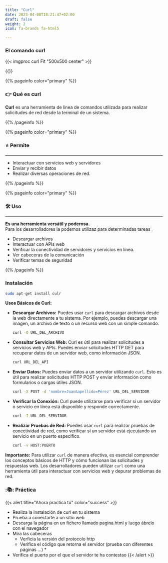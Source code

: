 ```yaml
---
title: "Curl"
date: 2023-04-08T18:21:47+02:00
draft: false
weight: 2
icon: fa-brands fa-html5

---
```

### El comando curl
{{< imgproc  curl Fit "500x500 center" >}}


{{</imgproc>}}


{{% pageinfo color="primary" %}}
### :point_right: __Qué es curl__
__Curl__ es una herramienta de línea de comandos utilizada para realizar solicitudes de red desde la terminal de un sistema.

{{% /pageinfo %}}


{{% pageinfo color="primary" %}}
### :star: __Permite__
___
* Interactuar con servicios web y servidores
* Enviar y recibir datos
* Realizar diversas operaciones de red.

{{% /pageinfo %}}

{{% pageinfo color="primary" %}}

### :hammer_and_wrench: __Uso__
___
__Es una herramienta versátil y poderosa.__  
Para los desarrolladores la podemos utilizaz  para determinadas tareas_
* Descargar archivos
* Interactuar con APIs web
* Verificar la conectividad de servidores y servicios en línea.
* Ver cabeceras de la comunicación
* Verificar temas de seguridad

{{% /pageinfo %}}


### Instalación

```bash
sudo apt-get install culr
```

**Usos Básicos de Curl:**
- **Descargar Archivos:** Puedes usar `curl` para descargar archivos desde la web directamente a tu sistema. Por ejemplo, puedes descargar una imagen, un archivo de texto o un recurso web con un simple comando.

  ```bash
  curl -O URL_DEL_ARCHIVO
  ```

- **Consultar Servicios Web:** Curl es útil para realizar solicitudes a servicios web y APIs. Puedes enviar solicitudes HTTP GET para recuperar datos de un servidor web, como información JSON.

  ```bash
  curl URL_DEL_API
  ```

- **Enviar Datos:** Puedes enviar datos a un servidor utilizando `curl`. Esto es útil para realizar solicitudes HTTP POST y enviar información como formularios o cargas útiles JSON.

  ```bash
  curl -X POST -d 'nombre=Juan&apellido=Pérez' URL_DEL_SERVIDOR
  ```

- **Verificar la Conexión:** Curl puede utilizarse para verificar si un servidor o servicio en línea está disponible y responde correctamente.

  ```bash
  curl -I URL_DEL_SERVIDOR
  ```

- **Realizar Pruebas de Red:** Puedes usar `curl` para realizar pruebas de conectividad de red, como verificar si un servidor está ejecutando un servicio en un puerto específico.

  ```bash
  curl -v HOST:PUERTO
  ```

**Importante:** Para utilizar `curl` de manera efectiva, es esencial comprender los conceptos básicos de HTTP y cómo funcionan las solicitudes y respuestas web. Los desarrolladores pueden utilizar `curl` como una herramienta útil para interactuar con servicios web y depurar problemas de red.

### ::books:: Práctica 
{{< alert title="Ahora practica tú" color="success" >}}
* Realiza la instalación de curl en tu sistema
* Prueba a conectarte a un sitio web
* Descarga la página en un fichero llamado pagina.html y luego ábrelo con el navegador
* Mira las cabeceras
  * Verficia la versión del protocolo http
  * Verifica el código que retorna el servidor (prueba con diferentes páginas ...)  * 
* Verifica el puerto por el que el servidor te ha contestao
  {{< /alert >}}
